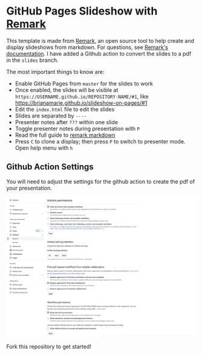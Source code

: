 # GitHub Pages Slideshow with [Remark](https://github.com/gnab/remark)

This template is made from [Remark](https://github.com/gnab/remark), an open source tool to help create and display slideshows from markdown. For questions, see [Remark's documentation](https://github.com/gnab/remark). I have added a Github action to convert the slides to a pdf in the `slides` branch.

The most important things to know are:
- Enable GitHub Pages from `master` for the slides to work
- Once enabled, the slides will be visible at `https://USERNAME.github.io/REPOSITORY-NAME/#1`, like https://brianamarie.github.io/slideshow-on-pages/#1
- Edit the `index.html` file to edit the slides
- Slides are separated by `----`
- Presenter notes after `???` within one slide
- Toggle presenter notes during presentation with `P`
- Read the full guide to [remark markdown](https://github.com/gnab/remark/wiki)
- Press `C` to clone a display; then press `P` to switch to presenter mode. Open help menu with `h`

## Github Action Settings

You will need to adjust the settings for the github action to create the pdf of your presentation.

![](github_action_settings.png)

Fork this repository to get started! 
